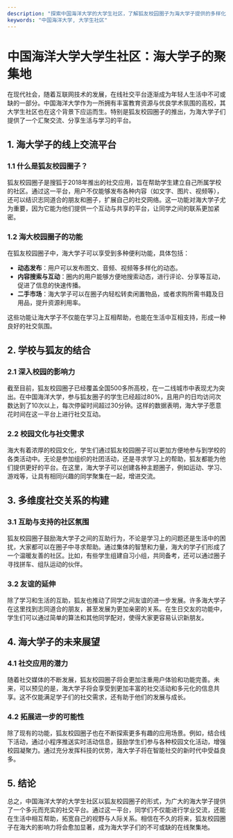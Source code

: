 ```yaml
---
description: "探索中国海洋大学的大学生社区，了解狐友校园圈子为海大学子提供的多样化社交及信息交流平台。"
keywords: "中国海洋大学, 大学生社区"
---
```

# 中国海洋大学大学生社区：海大学子的聚集地

在现代社会，随着互联网技术的发展，在线社交平台逐渐成为年轻人生活中不可或缺的一部分。中国海洋大学作为一所拥有丰富教育资源与优良学术氛围的高校，其大学生社区也在这个背景下应运而生。特别是狐友校园圈子的推出，为海大学子们提供了一个汇聚交流、分享生活与学习的平台。

## 1. 海大学子的线上交流平台

### 1.1 什么是狐友校园圈子？

狐友校园圈子是搜狐于2018年推出的社交应用，旨在帮助学生建立自己所属学校的社区。通过这一平台，用户不仅能够发布各种内容（如文字、图片、视频等），还可以结识志同道合的朋友和圈子，扩展自己的社交网络。这一功能对海大学子尤为重要，因为它能为他们提供一个互动与共享的平台，让同学之间的联系更加紧密。

### 1.2 海大校园圈子的功能

在狐友校园圈子中，海大学子可以享受到多种便利功能，具体包括：

- **动态发布**：用户可以发布图文、音频、视频等多样化的动态。
- **内容搜索与互动**：圈内的用户能够方便地搜索动态，进行评论、分享等互动，促进了信息的快速传播。
- **二手市场**：海大学子可以在圈子内轻松转卖闲置物品，或者求购所需书籍及日用品，提升资源利用率。

这些功能让海大学子不仅能在学习上互相帮助，也能在生活中互相支持，形成一种良好的社交氛围。

## 2. 学校与狐友的结合

### 2.1 深入校园的影响力

截至目前，狐友校园圈子已经覆盖全国500多所高校，在一二线城市中表现尤为突出。在中国海洋大学，参与狐友圈子的学生已经超过80%，且用户的日均访问次数达到了10次以上，每次停留时间超过30分钟。这样的数据表明，海大学子愿意花时间在这一平台上进行社交互动。

### 2.2 校园文化与社交需求

海大有着浓厚的校园文化，学生们通过狐友校园圈子可以更加方便地参与到学校的各类活动中。无论是参加组织的社团活动，还是寻求学习上的帮助，狐友都能为他们提供更好的平台。在这里，海大学子可以创建各种主题圈子，例如运动、学习、游戏等，让具有相同兴趣的同学聚集在一起，增进交流。

## 3. 多维度社交关系的构建

### 3.1 互助与支持的社区氛围

狐友校园圈子鼓励海大学子之间的互助行为，不论是学习上的问题还是生活中的困扰，大家都可以在圈子中寻求帮助。通过集体的智慧和力量，海大的学子们形成了一个温暖友善的社区。比如，有些学生组建自习小组，共同备考，还可以通过圈子寻找拼车、组队运动的伙伴。

### 3.2 友谊的延伸

除了学习和生活的互助，狐友也推动了同学之间友谊的进一步发展。许多海大学子在这里找到志同道合的朋友，甚至发展为更加亲密的关系。在生日交友的功能中，学生们可以通过简单的算法和其他同学配对，使得大家更容易认识新朋友。

## 4. 海大学子的未来展望 

### 4.1 社交应用的潜力

随着社交媒体的不断发展，狐友校园圈子将会更加注重用户体验和功能完善。未来，可以预见的是，海大学子将会享受到更加丰富的社交活动和多元化的信息共享。这不仅能满足学子们的社交需求，还有助于他们的发展与成长。

### 4.2 拓展进一步的可能性

除了现有的功能，狐友校园圈子也在不断探索更多有趣的应用场景。例如，结合线下活动，通过小程序推送实时活动信息，鼓励学生们参与各种校园文化活动，增强校园凝聚力。通过充分发挥科技的优势，海大学子将在智能社交的新时代中受益良多。

## 5. 结论

总之，中国海洋大学的大学生社区以狐友校园圈子的形式，为广大的海大学子提供了一个多元而充实的社交平台。通过这一平台，同学们不仅能进行学业交流，还能在生活中相互帮助，拓宽自己的视野与人际关系。相信在不久的将来，狐友校园圈子在海大的影响力将会愈加显著，成为海大学子们的不可或缺的在线聚集地。
